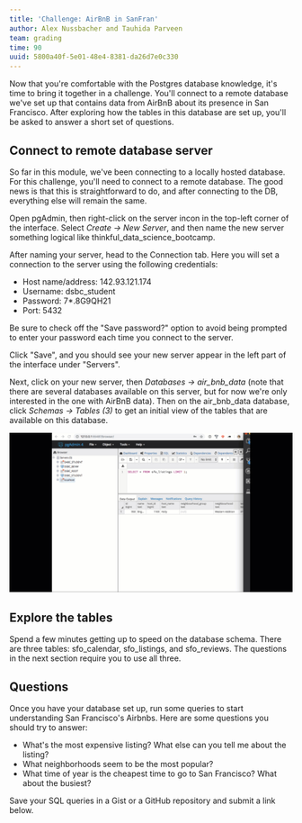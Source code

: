 ```yaml
---
title: 'Challenge: AirBnB in SanFran'
author: Alex Nussbacher and Tauhida Parveen
team: grading
time: 90
uuid: 5800a40f-5e01-48e4-8381-da26d7e0c330
---
```


Now that you're comfortable with the Postgres database knowledge, it's time to bring it together in a challenge. You'll connect to a remote database we've set up that contains data from AirBnB about its presence in San Francisco. After exploring how the tables in this database are set up, you'll be asked to answer a short set of questions.


## Connect to remote database server

So far in this module, we've been connecting to a locally hosted database. For this challenge, you'll need to connect to a remote database. The good news is that this is straightforward to do, and after connecting to the DB, everything else will remain the same.

Open pgAdmin, then right-click on the server incon in the top-left corner of the interface. Select *Create -> New Server*, and then name the new server something logical like thinkful_data_science_bootcamp.  

After naming your server, head to the Connection tab. Here you will set a connection to the server using the following credentials:

- Host name/address: 142.93.121.174
- Username: dsbc_student
- Password: 7*.8G9QH21
- Port: 5432

Be sure to check off the "Save password?" option to avoid being prompted to enter your password each time you connect to the server.

Click "Save", and you should see your new server appear in the left part of the interface under "Servers".

Next, click on your new server, then *Databases -> air_bnb_data* (note that there are several databases available on this server, but for now we're only interested in the one with AirBnB data). Then on the air_bnb_data database, click *Schemas -> Tables (3)* to get an initial view of the tables that are available on this database.

![](connect_server.gif)

## Explore the tables

Spend a few minutes getting up to speed on the database schema. There are three tables: sfo_calendar, sfo_listings, and sfo_reviews. The questions in the next section require you to use all three.


## Questions

Once you have your database set up, run some queries to start understanding San Francisco's Airbnbs. Here are some questions you should try to answer:

 * What's the most expensive listing? What else can you tell me about the listing?
 * What neighborhoods seem to be the most popular?
 * What time of year is the cheapest time to go to San Francisco? What about the busiest?

Save your SQL queries in a Gist or a GitHub repository and submit a link below.